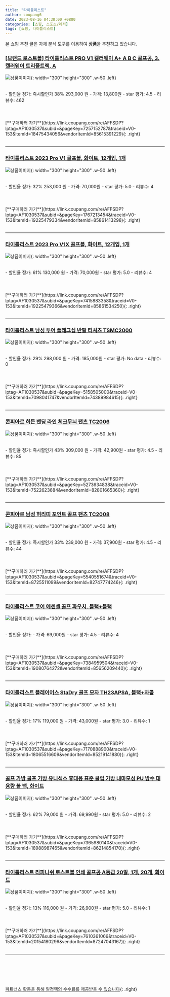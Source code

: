 ```yaml
---
title: "타이틀리스트"
author: coupang6
date: 2023-08-16 04:30:00 +0800
categories: [쇼핑, 스포츠/레저]
tags: [쇼핑, 타이틀리스트]
---
```


본 쇼핑 추천 글은 자체 분석 도구를 이용하여 [**상품**](https://link.coupang.com/a/bao1ui)을 추천하고 있습니다.

### [[브랜드 로스트볼] 타이틀리스트 PRO V1 캘러웨이 A+ A B C 골프공, 3. 캘러웨이 트리플트랙, A](https://link.coupang.com/re/AFFSDP?lptag=AF1030537&subid=&pageKey=7257152787&traceid=V0-153&itemId=18475434056&vendorItemId=85615391229)

![상품이미지](https://thumbnail8.coupangcdn.com/thumbnails/remote/230x230ex/image/vendor_inventory/0268/e92d35ac290ea0b7e2c2e415467653ca2f5c6730c0f7d27a8532fb281fe5.jpg){: width="300" height="300" .w-50 .left}


<br>
- 할인율 정가: 즉시할인가 38%  293,000   원
- 가격: 13,800원
- star 평가: 4.5
- 리뷰수: 462
<br>
<br>
<br>
<br>
[**구매하러 가기**](https://link.coupang.com/re/AFFSDP?lptag=AF1030537&subid=&pageKey=7257152787&traceid=V0-153&itemId=18475434056&vendorItemId=85615391229){: .right}
<br>
<br>

---

### [타이틀리스트 2023 Pro V1 골프볼, 화이트, 12개입, 1개](https://link.coupang.com/re/AFFSDP?lptag=AF1030537&subid=&pageKey=1767213454&traceid=V0-153&itemId=19225479334&vendorItemId=85861413298)

![상품이미지](https://thumbnail10.coupangcdn.com/thumbnails/remote/230x230ex/image/vendor_inventory/bf5a/2f9252def6b82c875bef492e36c6283afd46c558234eed9ecf1ed2a83381.jpg){: width="300" height="300" .w-50 .left}


<br>
- 할인율 정가: 32%  253,000   원
- 가격: 70,000원
- star 평가: 5.0
- 리뷰수: 4
<br>
<br>
<br>
<br>
[**구매하러 가기**](https://link.coupang.com/re/AFFSDP?lptag=AF1030537&subid=&pageKey=1767213454&traceid=V0-153&itemId=19225479334&vendorItemId=85861413298){: .right}
<br>
<br>

---

### [타이틀리스트 2023 Pro V1X 골프볼, 화이트, 12개입, 1개](https://link.coupang.com/re/AFFSDP?lptag=AF1030537&subid=&pageKey=7415883358&traceid=V0-153&itemId=19225479366&vendorItemId=85861534250)

![상품이미지](https://thumbnail8.coupangcdn.com/thumbnails/remote/230x230ex/image/vendor_inventory/9017/e0194e3d5462008ee23879d32f97c9c452e9e7b8196406e9be807ed54d05.jpg){: width="300" height="300" .w-50 .left}


<br>
- 할인율 정가: 61%  130,000   원
- 가격: 70,000원
- star 평가: 5.0
- 리뷰수: 4
<br>
<br>
<br>
<br>
[**구매하러 가기**](https://link.coupang.com/re/AFFSDP?lptag=AF1030537&subid=&pageKey=7415883358&traceid=V0-153&itemId=19225479366&vendorItemId=85861534250){: .right}
<br>
<br>

---

### [타이틀리스트 남성 투어 플래그십 반팔 티셔츠 TSMC2000](https://link.coupang.com/re/AFFSDP?lptag=AF1030537&subid=&pageKey=5158505000&traceid=V0-153&itemId=7098041747&vendorItemId=74389984615)

![상품이미지](https://thumbnail7.coupangcdn.com/thumbnails/remote/230x230ex/image/vendor_inventory/f328/27e094b9f0ae6c11fe84f95907507a7763c5a18c928ca6c9c5c1e15fee06.jpg){: width="300" height="300" .w-50 .left}


<br>
- 할인율 정가: 29%  298,000   원
- 가격: 185,000원
- star 평가: No data
- 리뷰수: 0
<br>
<br>
<br>
<br>
[**구매하러 가기**](https://link.coupang.com/re/AFFSDP?lptag=AF1030537&subid=&pageKey=5158505000&traceid=V0-153&itemId=7098041747&vendorItemId=74389984615){: .right}
<br>
<br>

---

### [콘피아르 히든 밴딩 라인 체크무늬 팬츠 TC2006](https://link.coupang.com/re/AFFSDP?lptag=AF1030537&subid=&pageKey=5273634838&traceid=V0-153&itemId=7522623684&vendorItemId=82801665360)

![상품이미지](https://thumbnail7.coupangcdn.com/thumbnails/remote/230x230ex/image/vendor_inventory/2dcf/5ae31a007d5e9f8426240f2e7a63e949b80e0cefa77ae0f4485a5183f3bf.jpg){: width="300" height="300" .w-50 .left}


<br>
- 할인율 정가: 즉시할인가 43%  309,000   원
- 가격: 42,900원
- star 평가: 4.5
- 리뷰수: 85
<br>
<br>
<br>
<br>
[**구매하러 가기**](https://link.coupang.com/re/AFFSDP?lptag=AF1030537&subid=&pageKey=5273634838&traceid=V0-153&itemId=7522623684&vendorItemId=82801665360){: .right}
<br>
<br>

---

### [콘피아르 남성 허리띠 포인트 골프 팬츠 TC2008](https://link.coupang.com/re/AFFSDP?lptag=AF1030537&subid=&pageKey=5540551674&traceid=V0-153&itemId=8725511099&vendorItemId=82747774246)

![상품이미지](https://thumbnail9.coupangcdn.com/thumbnails/remote/230x230ex/image/vendor_inventory/5e43/0d2beb12f1350c9528f54d6ecfb476648effec7d980f91787ea29ff0d9eb.jpg){: width="300" height="300" .w-50 .left}


<br>
- 할인율 정가: 즉시할인가 33%  239,000   원
- 가격: 37,900원
- star 평가: 4.5
- 리뷰수: 44
<br>
<br>
<br>
<br>
[**구매하러 가기**](https://link.coupang.com/re/AFFSDP?lptag=AF1030537&subid=&pageKey=5540551674&traceid=V0-153&itemId=8725511099&vendorItemId=82747774246){: .right}
<br>
<br>

---

### [타이틀리스트 코어 에센셜 골프 파우치, 블랙+블랙](https://link.coupang.com/re/AFFSDP?lptag=AF1030537&subid=&pageKey=7384959504&traceid=V0-153&itemId=19080764272&vendorItemId=85656209440)

![상품이미지](https://thumbnail10.coupangcdn.com/thumbnails/remote/230x230ex/image/vendor_inventory/b6e9/ceb93592bf25efc9cd55736da7604881b412cb449eaf9d12a5f1173f570c.jpg){: width="300" height="300" .w-50 .left}


<br>
- 할인율 정가: 
- 가격: 69,000원
- star 평가: 4.5
- 리뷰수: 4
<br>
<br>
<br>
<br>
[**구매하러 가기**](https://link.coupang.com/re/AFFSDP?lptag=AF1030537&subid=&pageKey=7384959504&traceid=V0-153&itemId=19080764272&vendorItemId=85656209440){: .right}
<br>
<br>

---

### [타이틀리스트 플레이어스 StaDry 골프 모자 TH23APSA, 블랙+차콜](https://link.coupang.com/re/AFFSDP?lptag=AF1030537&subid=&pageKey=7170888900&traceid=V0-153&itemId=18065516609&vendorItemId=85219141880)

![상품이미지](https://thumbnail7.coupangcdn.com/thumbnails/remote/230x230ex/image/vendor_inventory/caca/bd0de8fbbaa1bdb16ab120d03b1f644d72cf2a4716e9fce5e79017ec21e3.jpg){: width="300" height="300" .w-50 .left}


<br>
- 할인율 정가: 17%  119,000   원
- 가격: 43,000원
- star 평가: 3.0
- 리뷰수: 1
<br>
<br>
<br>
<br>
[**구매하러 가기**](https://link.coupang.com/re/AFFSDP?lptag=AF1030537&subid=&pageKey=7170888900&traceid=V0-153&itemId=18065516609&vendorItemId=85219141880){: .right}
<br>
<br>

---

### [골프 가방 골프 가방 유니섹스 휴대용 표준 클럽 가방 내마모성 PU 방수 대용량 볼 백, 화이트](https://link.coupang.com/re/AFFSDP?lptag=AF1030537&subid=&pageKey=7365980140&traceid=V0-153&itemId=18988987465&vendorItemId=86214854170)

![상품이미지](https://thumbnail7.coupangcdn.com/thumbnails/remote/230x230ex/image/vendor_inventory/b0b3/aa5a508f08575750d655a4a84eb02bd1efde5585b6da13692089d93ed706.jpeg){: width="300" height="300" .w-50 .left}


<br>
- 할인율 정가: 62%  79,000   원
- 가격: 69,990원
- star 평가: 5.0
- 리뷰수: 2
<br>
<br>
<br>
<br>
[**구매하러 가기**](https://link.coupang.com/re/AFFSDP?lptag=AF1030537&subid=&pageKey=7365980140&traceid=V0-153&itemId=18988987465&vendorItemId=86214854170){: .right}
<br>
<br>

---

### [타이틀리스트 리피니쉬 로스트볼 인쇄 골프공 A등급 20알, 1개, 20개, 화이트](https://link.coupang.com/re/AFFSDP?lptag=AF1030537&subid=&pageKey=7610361066&traceid=V0-153&itemId=20154180296&vendorItemId=87247043167)

![상품이미지](https://thumbnail9.coupangcdn.com/thumbnails/remote/230x230ex/image/vendor_inventory/9a05/63fae250b49cfd6f953cd0d979c432504387100700f8928087dc9f446c4a.jpg){: width="300" height="300" .w-50 .left}


<br>
- 할인율 정가: 13%  116,000   원
- 가격: 26,900원
- star 평가: 5.0
- 리뷰수: 1
<br>
<br>
<br>
<br>
[**구매하러 가기**](https://link.coupang.com/re/AFFSDP?lptag=AF1030537&subid=&pageKey=7610361066&traceid=V0-153&itemId=20154180296&vendorItemId=87247043167){: .right}
<br>
<br>

---
<br><br><br><br><br> [파트너스 활동을 통해 일정액의 수수료를 제공받을 수 있습니다](https://link.coupang.com/a/bao1ui){: .right}